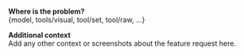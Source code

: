 **Where is the problem?** <br>
{model, tools/visual, tool/set, tool/raw, ...}

**Additional context** <br>
Add any other context or screenshots about the feature request here.
